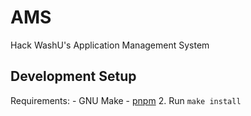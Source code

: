 # AMS
Hack WashU's Application Management System

## Development Setup
Requirements:
	- GNU Make
	- [pnpm](https://pnpm.io)
2. Run `make install`
